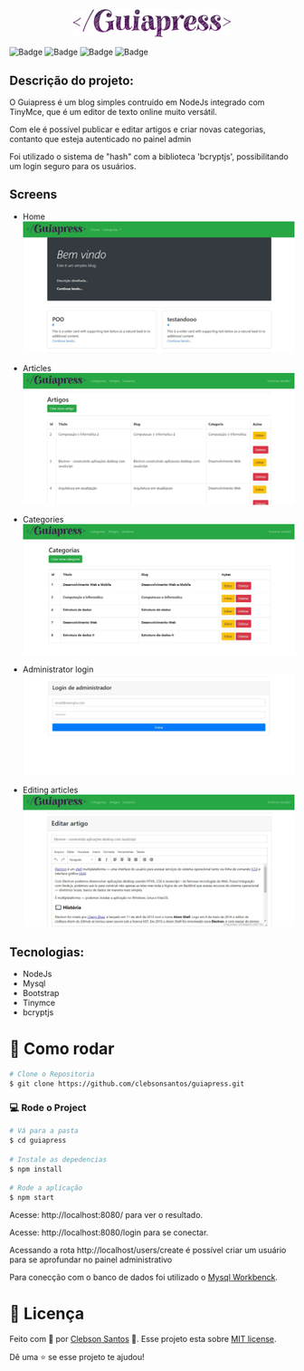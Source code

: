 <p align="center" >
    <img src="./github/logo.png" width="280">
</p>

![Badge](https://img.shields.io/static/v1?label=NodeJs&message=Interpreter&color=brightgreen)
![Badge](https://img.shields.io/static/v1?label=Javascript&message=language&color=yellow)
![Badge](https://img.shields.io/static/v1?label=TinyMce&message=Editor&color=blue)
![Badge](https://img.shields.io/static/v1?label=BcryptJS&message=Hash&color=orange)



## Descrição do projeto:

<p> O Guiapress é um blog simples contruido em NodeJs integrado com TinyMce, que é um editor de texto online muito versátil.</p>
<p> Com ele é possível publicar e editar artigos e criar novas categorias, contanto que esteja autenticado no painel admin</p>
<p> Foi utilizado o sistema de "hash" com a biblioteca 'bcryptjs', possibilitando um login seguro para os usuários.</p>



## Screens

- Home
    <img src="./github/home.jpg" >

- Articles
    <img src="./github/articles.jpg" >

- Categories
    <img src="./github/categories.jpg" >

- Administrator login
    <img src="./github/login.jpg" >

- Editing articles
    <img src="./github/edit-articles.jpg" >


## Tecnologias:

- NodeJs
- Mysql
- Bootstrap
- Tinymce
- bcryptjs

# :construction_worker: Como rodar
```bash
# Clone o Repositoria
$ git clone https://github.com/clebsonsantos/guiapress.git
```

### 💻 Rode o Project 

```bash
# Vá para a pasta
$ cd guiapress

# Instale as depedencias
$ npm install

# Rode a aplicação
$ npm start
```

Acesse: http://localhost:8080/ para ver o resultado.

Acesse: http://localhost:8080/login para se conectar.

Acessando a rota http://localhost/users/create é possível criar um usuário para se aprofundar no painel administrativo



Para conecção com o banco de dados foi utilizado o [Mysql Workbenck](https://dev.mysql.com/downloads/workbench/).


# :closed_book: Licença


Feito com 💙 por  [Clebson Santos](https://github.com/clebsonsantos) 🚀.
Esse projeto esta sobre [MIT license](./LICENSE).


Dê uma ⭐️ se esse projeto te ajudou!
